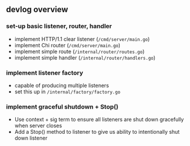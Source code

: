 ## devlog overview
### set-up basic listener, router, handler
- implement HTTP/1.1 clear listener (`/cmd/server/main.go`)
- implement Chi router (`/cmd/server/main.go`)
- implement simple route (`/internal/router/routes.go`)
- implement simple handler (`/internal/router/handlers.go`)

### implement listener factory
- capable of producing multiple listeners
- set this up in `/internal/factory/factory.go`

### implement graceful shutdown + Stop() 
- Use context + sig term to ensure all listeners are shut down gracefully when server closes
- Add a Stop() method to listener to give us ability to intentionally shut down listener